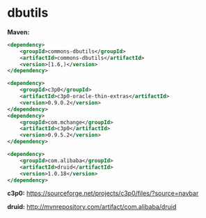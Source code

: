 # dbutils

**Maven:**
```xml
<dependency>
	<groupId>commons-dbutils</groupId>
	<artifactId>commons-dbutils</artifactId>
	<version>[1.6,)</version>
</dependency>

<dependency>
	<groupId>c3p0</groupId>
	<artifactId>c3p0-oracle-thin-extras</artifactId>
	<version>0.9.0.2</version>
</dependency>
<dependency>
	<groupId>com.mchange</groupId>
	<artifactId>c3p0</artifactId>
	<version>0.9.5.2</version>
</dependency>

<dependency>
	<groupId>com.alibaba</groupId>
	<artifactId>druid</artifactId>
	<version>1.0.18</version>
</dependency>
```

**c3p0:**
https://sourceforge.net/projects/c3p0/files/?source=navbar

**druid:**
http://mvnrepository.com/artifact/com.alibaba/druid

